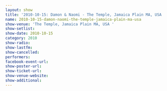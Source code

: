 ```yaml
---
layout: show
title: '2010-10-15: Damon & Naomi - The Temple, Jamaica Plain MA, USA '
name: 2010-10-15-damon-naomi-the-temple-jamaica-plain-ma-usa
show-venue: 'The Temple, Jamaica Plain MA, USA '
show-setlist: 
show-date: 2010-10-15
category: 2010
show-radio: 
show-lastfm: 
show-cancelled: 
performers: 
facebook-event-url: 
show-poster-url: 
show-ticket-url: 
show-venue-website: 
show-additional: 
---
```


